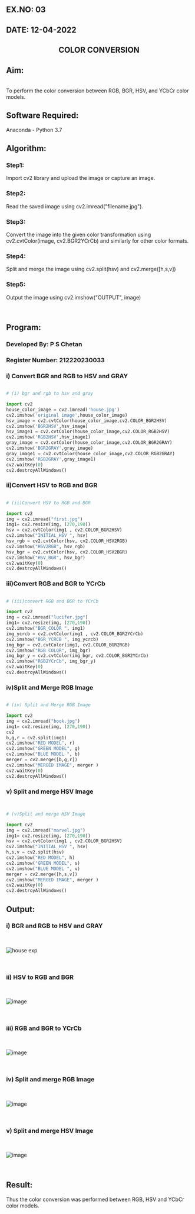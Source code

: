 ## EX.NO: 03 <br>
## DATE: 12-04-2022
## <p align="center">COLOR CONVERSION</p>

## Aim:
<br>
To perform the color conversion between RGB, BGR, HSV, and YCbCr color models.

## Software Required:

Anaconda - Python 3.7

## Algorithm:

### Step1:
Import cv2 library and upload the image or capture an image.
<br>

### Step2:
Read the saved image using cv2.imread("filename.jpg").
<br>

### Step3:
Convert the image into the given color transformation using cv2.cvtColor(image, cv2.BGR2YCrCb) 
and similarly for other color formats. 
<br>

### Step4:
Split and merge the image using cv2.split(hsv) and cv2.merge([h,s,v]) 
<br>

### Step5:
Output the image using cv2.imshow("OUTPUT", image)

<br>

## Program:

### Developed By: P S Chetan
### Register Number: 212220230033

### i) Convert BGR and RGB to HSV and GRAY

```python

# (i) bgr and rgb to hsv and gray

import cv2
house_color_image = cv2.imread('house.jpg')
cv2.imshow('original image',house_color_image)
hsv_image = cv2.cvtColor(house_color_image,cv2.COLOR_BGR2HSV)
cv2.imshow('BGR2HSV',hsv_image)
hsv_image1 = cv2.cvtColor(house_color_image,cv2.COLOR_RGB2HSV)
cv2.imshow('RGB2HSV',hsv_image1)
gray_image = cv2.cvtColor(house_color_image,cv2.COLOR_BGR2GRAY)
cv2.imshow('BGR2GRAY',gray_image)
gray_image1 = cv2.cvtColor(house_color_image,cv2.COLOR_RGB2GRAY)
cv2.imshow('RGB2GRAY',gray_image1)
cv2.waitKey(0)
cv2.destroyAllWindows()

```

### ii)Convert HSV to RGB and BGR

```python

# (ii)Convert HSV to RGB and BGR

import cv2
img = cv2.imread("first.jpg")
img1= cv2.resize(img, (270,190))
hsv = cv2.cvtColor(img1 , cv2.COLOR_BGR2HSV)
cv2.imshow("INITIAL_HSV ", hsv)
hsv_rgb = cv2.cvtColor(hsv, cv2.COLOR_HSV2RGB)
cv2.imshow("HSV2RGB", hsv_rgb)
hsv_bgr = cv2.cvtColor(hsv, cv2.COLOR_HSV2BGR)
cv2.imshow("HSV_BGR", hsv_bgr)
cv2.waitKey(0)
cv2.destroyAllWindows()

```

### iii)Convert RGB and BGR to YCrCb

```python 

# (iii)convert RGB and BGR to YCrCb

import cv2
img = cv2.imread("lucifer.jpg")
img1= cv2.resize(img, (270,190))
cv2.imshow("BGR_COLOR ", img1)
img_ycrcb = cv2.cvtColor(img1 , cv2.COLOR_BGR2YCrCb)
cv2.imshow("BGR_YCRCB ", img_ycrcb)
img_bgr = cv2.cvtColor(img1, cv2.COLOR_BGR2RGB)
cv2.imshow("RGB COLOR", img_bgr)
img_bgr_y = cv2.cvtColor(img_bgr, cv2.COLOR_BGR2YCrCb)
cv2.imshow("RGB2YCrCb", img_bgr_y)
cv2.waitKey(0)
cv2.destroyAllWindows()

```

### iv)Split and Merge RGB Image
```python 

# (iv) Split and Merge RGB Image

import cv2
img = cv2.imread("book.jpg")
img1= cv2.resize(img, (270,190))
cv2
b,g,r = cv2.split(img1)
cv2.imshow("RED MODEL", r)
cv2.imshow("GREEN MODEL", g)
cv2.imshow("BLUE MODEL ", b)
merger = cv2.merge([b,g,r])
cv2.imshow("MERGED IMAGE", merger )
cv2.waitKey(0)
cv2.destroyAllWindows()

```

### v) Split and merge HSV Image

```python 


# (v)Split and merge HSV Image

import cv2
img = cv2.imread("marvel.jpg")
img1= cv2.resize(img, (270,190))
hsv = cv2.cvtColor(img1 , cv2.COLOR_BGR2HSV)
cv2.imshow("INITIAL_HSV ", hsv)
h,s,v = cv2.split(hsv)
cv2.imshow("RED MODEL", h)
cv2.imshow("GREEN MODEL", s)
cv2.imshow("BLUE MODEL ", v)
merger = cv2.merge([h,s,v])
cv2.imshow("MERGED IMAGE", merger )
cv2.waitKey(0)
cv2.destroyAllWindows()

```

## Output:
### i) BGR and RGB to HSV and GRAY
<br>

![house exp](https://user-images.githubusercontent.com/74660507/162556867-a2746bcc-526a-46b0-b6ea-11b0917bac13.png)


<br>

### ii) HSV to RGB and BGR
<br>

![image](https://user-images.githubusercontent.com/74660507/162557348-834c4fec-27f6-42f0-b9ac-781bc53fb95a.png)


<br>

### iii) RGB and BGR to YCrCb
<br>

![image](https://user-images.githubusercontent.com/74660507/162557490-88360244-5f17-4e2b-a739-c76e844bce9e.png)


<br>

### iv) Split and merge RGB Image
<br>

![image](https://user-images.githubusercontent.com/74660507/162557562-415e6129-72b4-44c7-9052-c957ebb42ff9.png)



<br>

### v) Split and merge HSV Image
<br>

![image](https://user-images.githubusercontent.com/74660507/162557642-0aef8196-b48a-403d-9724-5287957ad7fe.png)


<br>



## Result:
Thus the color conversion was performed between RGB, HSV and YCbCr color models.

